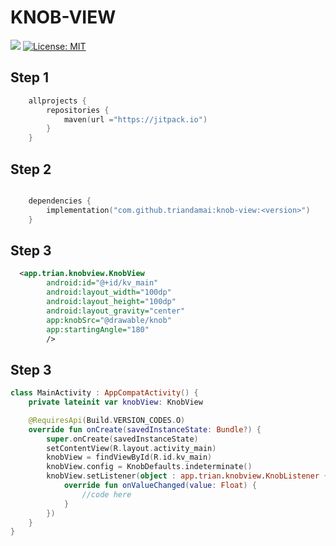 # KNOB-VIEW
[![](https://jitpack.io/v/triandamai/knob-view.svg)](https://jitpack.io/#triandamai/knob-view)
[![License: MIT](https://img.shields.io/badge/License-MIT-yellow.svg)](https://opensource.org/licenses/MIT)

## Step 1
```kotlin
    allprojects {
		repositories {
			maven(url ="https://jitpack.io")
		}
	}
```
## Step 2
```kotlin

    dependencies { 
        implementation("com.github.triandamai:knob-view:<version>")
	}
```

## Step 3
```xml
  <app.trian.knobview.KnobView
        android:id="@+id/kv_main"
        android:layout_width="100dp"
        android:layout_height="100dp"
        android:layout_gravity="center"
        app:knobSrc="@drawable/knob"
        app:startingAngle="180"
        />
```

## Step 3
```kotlin
class MainActivity : AppCompatActivity() {
    private lateinit var knobView: KnobView

    @RequiresApi(Build.VERSION_CODES.O)
    override fun onCreate(savedInstanceState: Bundle?) {
        super.onCreate(savedInstanceState)
        setContentView(R.layout.activity_main)
        knobView = findViewById(R.id.kv_main)
        knobView.config = KnobDefaults.indeterminate()
        knobView.setListener(object : app.trian.knobview.KnobListener {
            override fun onValueChanged(value: Float) {
                //code here
            }
        })
    }
}
```